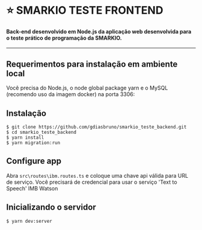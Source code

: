 # :star: SMARKIO TESTE FRONTEND

#### Back-end desenvolvido em Node.js da aplicação web desenvolvida para o teste prático de programação da SMARKIO.

---

## Requerimentos para instalação em ambiente local

Você precisa do Node.js, o node global package yarn e o MySQL (recomendo uso da imagem docker) na porta 3306:

## Instalação

    $ git clone https://github.com/gdiasbruno/smarkio_teste_backend.git
    $ cd smarkio_teste_backend
    $ yarn install
    $ yarn migration:run

## Configure app

Abra `src\routes\ibm.routes.ts` e coloque uma chave api válida para URL de serviço. 
Você precisará de credencial para usar o serviço 'Text to Speech' IMB Watson

## Inicializando o servidor

    $ yarn dev:server

